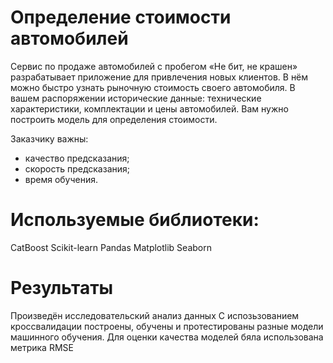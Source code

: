 # Определение стоимости автомобилей
Сервис по продаже автомобилей с пробегом «Не бит, не крашен» разрабатывает приложение для привлечения новых клиентов. В нём можно быстро узнать рыночную стоимость своего автомобиля. В вашем распоряжении исторические данные: технические характеристики, комплектации и цены автомобилей. Вам нужно построить модель для определения стоимости. 

Заказчику важны:

- качество предсказания;
- скорость предсказания;
- время обучения.
  
# Используемые библиотеки:
CatBoost
Scikit-learn
Pandas
Matplotlib
Seaborn

# Результаты
Произведён исследовательский анализ данных
С испозьзованием кроссвалидации построены, обучены и протестированы разные модели машинного обучения. Для оценки качества моделей бяла использована метрика RMSE
